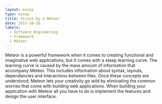 ```yaml
---
layout: essay
type: essay
title: Struck by a Meteor
date: 2017-10-26
labels:
  - Software Engineering
  - Framework
  - Meteor
---
```



Meteor is a powerful framework when it comes to creating functional and imaginative web applications, but it comes with a steep learning curve. The learning curve is caused by the mass amount of information that accompany Meteor. This includes information about syntax, layouts, dependancies and interactions between files. Once these concepts are understood, Meteor lets your creativity go wild by eliminating the common worries that come with building web applications. When building your application with Meteor all you have to do is implement the features and design the user interface. 

